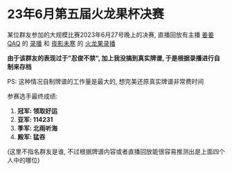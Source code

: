 # 23年6月第五届火龙果杯决赛

某位群友参加的大规模比赛2023年6月27号晚上的决赛, 直播回放有主播 [姜姜QAQ](https://space.bilibili.com/10048536) 的 [录播](https://www.bilibili.com/video/BV18h411K7EP?p=19) 和 [夜影未寒](https://space.bilibili.com/393646456) 的 [火龙果录播](https://www.bilibili.com/video/BV1im4y1a75i)

**由于该群友的表现过于"忍俊不禁", 加上我没搞到真实牌谱, 于是根据录播进行自制来存档**

PS: 这种情况自制牌谱的工作量是最大的, 想完美还原真实牌谱非常费时间

参赛选手最终成绩: 

1. **冠军: 领取好运**
2. **亚军: 114231**
3. **季军: 北雨听海**
4. **殿军: 猛吞**

(这里不指名群友是谁, 不过根据牌谱内容或者直播回放能很容易推测出是上面四个人中的哪位)
